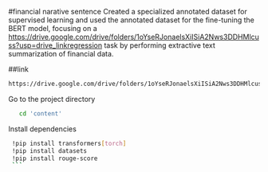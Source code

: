  #financial narative sentence
 Created a specialized annotated dataset for supervised learning and used the annotated dataset for the fine-tuning the BERT model, focusing on a https://drive.google.com/drive/folders/1oYseRJonaelsXiISiA2Nws3DDHMlcuss?usp=drive_linkregression task by performing extractive text summarization of financial data.

##link
```bash
https://drive.google.com/drive/folders/1oYseRJonaelsXiISiA2Nws3DDHMlcuss?usp=drive_link
```

Go to the project directory

```bash
   cd 'content'
   ```


   Install dependencies

   ```bash
    !pip install transformers[torch]
    !pip install datasets
    !pip install rouge-score
    ```
     

  
 
